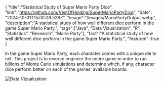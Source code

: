 {
    "title":"Statistical Study of Super Mario Party Dice",
    "link":"https://github.com/VestOfHolding/SuperMarioPartyDice",
    "date": "2024-10-01T15:00:28.528Z",
    "image":"/images/MarioPartyOutput.webp",
    "description":"A statistical study of how well different dice perform in the game Super Mario Party.",
    "tags":["Java", "Data Vizualization", "R", "Statistics", "Research", "Mario Party"],
    "fact":"A statistical study of how well different dice perform in the game Super Mario Party.",
    "featured": true
}

In the game Super Mario Party, each character comes with a unique die to roll. This project is to reverse engineer the entire game in order to run billions of Monte Carlo simulations and determine which, if any, character dice perform better on each of the games' available boards.

![Data Vizualization](/images/MarioPartyOutput.webp "Mario Party Output")